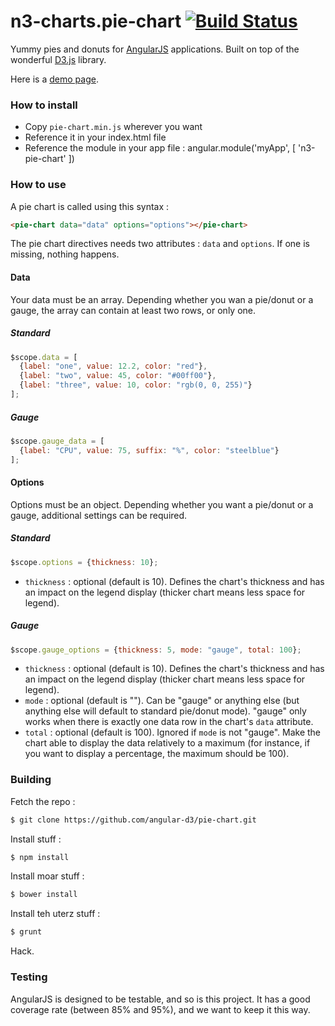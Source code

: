 # n3-charts.pie-chart [![Build Status](https://drone.io/github.com/n3-charts/pie-chart/status.png)](https://drone.io/github.com/n3-charts/pie-chart/latest)

Yummy pies and donuts for [AngularJS](http://angularjs.org/) applications. Built on top of the wonderful [D3.js](http://d3js.org/) library.

Here is a [demo page](http://n3-charts.github.io/pie-chart/).

### How to install
 + Copy `pie-chart.min.js` wherever you want
 + Reference it in your index.html file
 + Reference the module in your app file :
     angular.module('myApp', [
      'n3-pie-chart'
    ])

### How to use
A pie chart is called using this syntax :

```html
<pie-chart data="data" options="options"></pie-chart>
```

The pie chart directives needs two attributes : `data` and `options`. If one is missing, nothing happens.

#### Data
Your data must be an array. Depending whether you wan a pie/donut or a gauge, the array can contain at least two rows, or only one.

##### Standard
```js
$scope.data = [
  {label: "one", value: 12.2, color: "red"}, 
  {label: "two", value: 45, color: "#00ff00"},
  {label: "three", value: 10, color: "rgb(0, 0, 255)"}
];
```

##### Gauge
```js
$scope.gauge_data = [
  {label: "CPU", value: 75, suffix: "%", color: "steelblue"}
];
```

#### Options
Options must be an object. Depending whether you want a pie/donut or a gauge, additional settings can be required.

##### Standard

```js
$scope.options = {thickness: 10};
```

+ `thickness` : optional (default is 10). Defines the chart's thickness and has an impact on the legend display (thicker chart means less space for legend).

##### Gauge

```js
$scope.gauge_options = {thickness: 5, mode: "gauge", total: 100};
```

+ `thickness` : optional (default is 10). Defines the chart's thickness and has an impact on the legend display (thicker chart means less space for legend).
+ `mode` : optional (default is ""). Can be "gauge" or anything else (but anything else will default to standard pie/donut mode). "gauge" only works when there is exactly one data row in the chart's `data` attribute.
+ `total` : optional (default is 100). Ignored if `mode` is not "gauge". Make the chart able to display the data relatively to a maximum (for instance, if you want to display a percentage, the maximum should be 100).


### Building
Fetch the repo :
```sh
$ git clone https://github.com/angular-d3/pie-chart.git
```

Install stuff :
```sh
$ npm install
```

Install moar stuff :
```sh
$ bower install
```

Install teh uterz stuff :
```sh
$ grunt
```

Hack.

### Testing
AngularJS is designed to be testable, and so is this project.
It has a good coverage rate (between 85% and 95%), and we want to keep it this way.

  [1]: https://github.com/mbostock/d3/wiki/SVG-Shapes#wiki-line_interpolate
